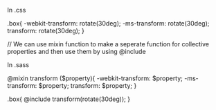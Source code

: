 In .css

.box{
-webkit-transform: rotate(30deg);
-ms-transform: rotate(30deg);
transform: rotate(30deg);
}

// We can use mixin function to make a seperate function for collective properties and then use them by using @include

In .sass

@mixin transform ($property){
-webkit-transform: $property;
-ms-transform: $property;
transform: $property;
}

.box{
@include transform(rotate(30deg));
}
